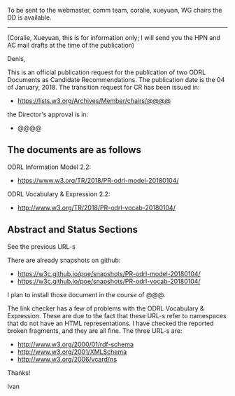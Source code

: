To be sent to the webmaster, comm team, coralie, xueyuan, WG chairs the DD is available.

----


(Coralie, Xueyuan, this is for information only; I will send you the HPN and AC mail drafts at the time of the publication)

Denis,

This is an official publication request for the publication of two ODRL Documents as Candidate Recommendations. The publication date is the 04 of January, 2018. The transition request for CR has been issued in:
- https://lists.w3.org/Archives/Member/chairs/@@@@

the Director's approval is in:
- @@@@


The documents are as follows
----------------------------

ODRL Information Model 2.2:
- https://www.w3.org/TR/2018/PR-odrl-model-20180104/

ODRL Vocabulary & Expression 2.2:
- http://www.w3.org/TR/2018/PR-odrl-vocab-20180104/

Abstract and Status Sections
----------------------------

See the previous URL-s

There are already snapshots on github:

- https://w3c.github.io/poe/snapshots/PR-odrl-model-20180104/
- https://w3c.github.io/poe/snapshots/PR-odrl-vocab-20180104/

I plan to install those document in the course of @@@. 

The link checker has a few of problems with the ODRL Vocabulary & Expression. These are due to the fact that these URL-s refer to namespaces that do not have an HTML representations. I have checked the reported broken fragments, and they are all fine. The three URL-s are:

- http://www.w3.org/2000/01/rdf-schema
- http://www.w3.org/2001/XMLSchema
- http://www.w3.org/2006/vcard/ns


Thanks!

Ivan
